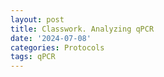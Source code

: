 ```yaml
---
layout: post
title: Classwork. Analyzing qPCR
date: '2024-07-08'
categories: Protocols
tags: qPCR
---
```

